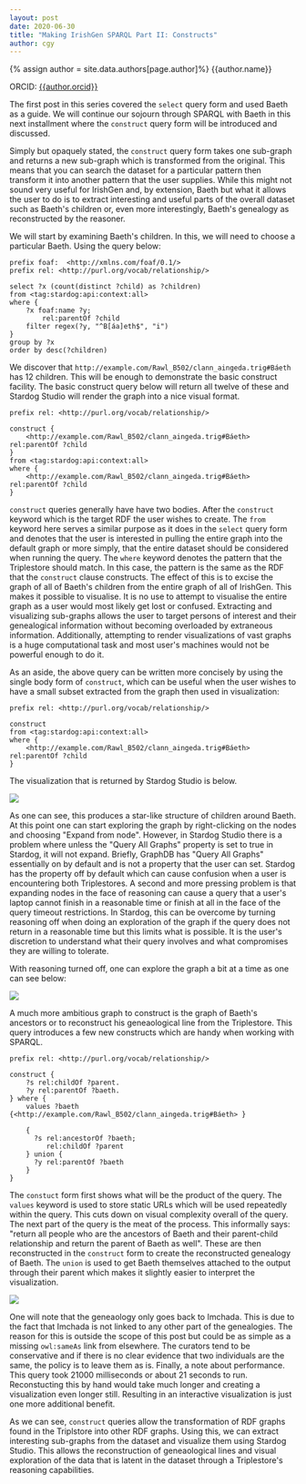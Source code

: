 ```yaml
---
layout: post
date: 2020-06-30
title: "Making IrishGen SPARQL Part II: Constructs"
author: cgy
---
```


{% assign author = site.data.authors[page.author]%}
{{author.name}}

ORCID: <a href="https://orcid.org/{{ author.orcid }}" title="{{author.name}}">{{author.orcid}}</a>

The first post in this series covered the `select` query form and used
Baeth as a guide.  We will continue our sojourn through SPARQL with
Baeth in this next installment where the `construct` query form will
be introduced and discussed.

Simply but opaquely stated, the `construct` query form takes one
sub-graph and returns a new sub-graph which is transformed from the
original.  This means that you can search the dataset for a particular
pattern then transform it into another pattern that the user supplies.
While this might not sound very useful for IrishGen and, by extension,
Baeth but what it allows the user to do is to extract interesting and
useful parts of the overall dataset such as Baeth's children or, even
more interestingly, Baeth's genealogy as reconstructed by the
reasoner.

We will start by examining Baeth's children.  In this, we will need to
choose a particular Baeth.  Using the query below:

```sparql 
prefix foaf:  <http://xmlns.com/foaf/0.1/>
prefix rel: <http://purl.org/vocab/relationship/>

select ?x (count(distinct ?child) as ?children)
from <tag:stardog:api:context:all>
where {
	?x foaf:name ?y;
        rel:parentOf ?child
    filter regex(?y, "^B[áa]eth$", "i")
}
group by ?x
order by desc(?children)
```

We discover that
`http://example.com/Rawl_B502/clann_aingeda.trig#Báeth` has 12
children.  This will be enough to demonstrate the basic construct
facility.  The basic construct query below will return all twelve of
these and Stardog Studio will render the graph into a nice visual
format.

```sparql
prefix rel: <http://purl.org/vocab/relationship/>

construct {
    <http://example.com/Rawl_B502/clann_aingeda.trig#Báeth> rel:parentOf ?child
} 
from <tag:stardog:api:context:all>
where {
    <http://example.com/Rawl_B502/clann_aingeda.trig#Báeth> rel:parentOf ?child
}
```

`construct` queries generally have have two bodies.  After the
`construct` keyword which is the target RDF the user wishes to
create. The `from` keyword here serves a similar purpose as it does in
the `select` query form and denotes that the user is interested in
pulling the entire graph into the default graph or more simply, that
the entire dataset should be considered when running the query.  The
`where` keyword denotes the pattern that the Triplestore should match.
In this case, the pattern is the same as the RDF that the `construct`
clause constructs.  The effect of this is to excise the graph of all
of Baeth's children from the entire graph of all of IrishGen.  This
makes it possible to visualise.  It is no use to attempt to visualise
the entire graph as a user would most likely get lost or confused.
Extracting and visualizing sub-graphs allows the user to target
persons of interest and their genealogical information without
becoming overloaded by extraneous information.  Additionally,
attempting to render visualizations of vast graphs is a huge
computational task and most user's machines would not be powerful
enough to do it.

As an aside, the above query can be written more concisely by using
the single body form of `construct`, which can be useful when the user
wishes to have a small subset extracted from the graph then used in
visualization:

```sparql
prefix rel: <http://purl.org/vocab/relationship/>

construct 
from <tag:stardog:api:context:all>
where {
    <http://example.com/Rawl_B502/clann_aingeda.trig#Báeth> rel:parentOf ?child
}
```

The visualization that is returned by Stardog Studio is below.

<img src="{{site.baseurl}}/assets/images/construct_baeth_1.png" />

As one can see, this produces a star-like structure of children around
Baeth.  At this point one can start exploring the graph by
right-clicking on the nodes and choosing "Expand from node".  However,
in Stardog Studio there is a problem where unless the "Query All
Graphs" property is set to true in Stardog, it will not expand.
Briefly, GraphDB has "Query All Graphs" essentially on by default and
is not a property that the user can set.  Stardog has the property off
by default which can cause confusion when a user is encountering both
Triplestores.  A second and more pressing problem is that expanding
nodes in the face of reasoning can cause a query that a user's laptop
cannot finish in a reasonable time or finish at all in the face of the
query timeout restrictions.  In Stardog, this can be overcome by
turning reasoning off when doing an exploration of the graph if the
query does not return in a reasonable time but this limits what is
possible.  It is the user's discretion to understand what their query
involves and what compromises they are willing to tolerate.

With reasoning turned off, one can explore the graph a bit at a time
as one can see below:

<img src="{{site.baseurl}}/assets/images/construct_baeth_2.png" />

A much more ambitious graph to construct is the graph of Baeth's
ancestors or to reconstruct his geneaological line from the
Triplestore.  This query introduces a few new constructs which are
handy when working with SPARQL.

```sparql
prefix rel: <http://purl.org/vocab/relationship/>

construct {
    ?s rel:childOf ?parent.
    ?y rel:parentOf ?baeth.
} where {
    values ?baeth {<http://example.com/Rawl_B502/clann_aingeda.trig#Báeth> }

    {
      ?s rel:ancestorOf ?baeth;
         rel:childOf ?parent
    } union {
      ?y rel:parentOf ?baeth
    }
}
```

The `constuct` form first shows what will be the product of the query.
The `values` keyword is used to store static URLs which will be used
repeatedly within the query.  This cuts down on visual complexity
overall of the query.  The next part of the query is the meat of the
process.  This informally says: "return all people who are the
ancestors of Baeth and their parent-child relationship and return the
parent of Baeth as well".  These are then reconstructed in the
`construct` form to create the reconstructed genealogy of Baeth.  The
`union` is used to get Baeth themselves attached to the output through
their parent which makes it slightly easier to interpret the
visualization.

<img src="{{site.baseurl}}/assets/images/construct_baeth_3.png" />

One will note that the geneaology only goes back to Imchada.  This is
due to the fact that Imchada is not linked to any other part of the
genealogies.  The reason for this is outside the scope of this post
but could be as simple as a missing `owl:sameAs` link from elsewhere.
The curators tend to be conservative and if there is no clear evidence
that two individuals are the same, the policy is to leave them as is.
Finally, a note about performance.  This query took 21000 milliseconds
or about 21 seconds to run.  Reconstucting this by hand would take
much longer and creating a visualization even longer still.  Resulting
in an interactive visualization is just one more additional benefit.

As we can see, `construct` queries allow the transformation of RDF
graphs found in the Triplstore into other RDF graphs.  Using this, we
can extract interesting sub-graphs from the dataset and visualize them
using Stardog Studio.  This allows the reconstruction of geneaological
lines and visual exploration of the data that is latent in the dataset
through a Triplestore's reasoning capabilities.
